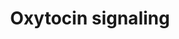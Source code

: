 ---
annotations:
- id: PW:0000494
  parent: signaling pathway
  type: Pathway Ontology
  value: oxytocin signaling pathway
authors:
- Monakhov82
- Egonw
- Bart Smeets
- Evelo
- AlexanderPico
- Khettne
- Fehrhart
- MaintBot
citedin:
- link: PMC6993862
description: This pathway shows a high-level overview of oxytocin signalling.
last-edited: 2019-09-17
organisms:
- Homo sapiens
redirect_from:
- /index.php/Pathway:WP2889
- /instance/WP2889
- /instance/WP2889_rr107138
revision: r107138
schema-jsonld:
- '@context': https://schema.org/
  '@id': https://wikipathways.github.io/pathways/WP2889.html
  '@type': Dataset
  creator:
    '@type': Organization
    name: WikiPathways
  description: This pathway shows a high-level overview of oxytocin signalling.
  keywords:
  - CD38
  - Ca2+
  - DAG
  - Gq
  - IP3
  - OXTR
  - Oxytocin
  - PKCisozyme family
  - PLC
  license: CC0
  name: Oxytocin signaling
seo: CreativeWork
title: Oxytocin signaling
wpid: WP2889
---